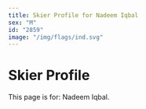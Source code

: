 ```yaml
---
title: Skier Profile for Nadeem Iqbal
sex: "M"
id: "2859"
image: "/img/flags/ind.svg" 
---
```


# Skier Profile

This page is for: Nadeem Iqbal.
    
